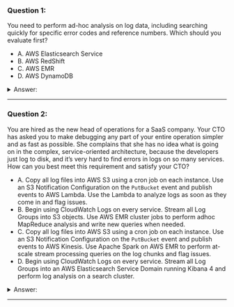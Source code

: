 ### Question 1:

You need to perform ad-hoc analysis on log data, including searching quickly for specific error codes and reference numbers. Which should you evaluate first?

- A. AWS Elasticsearch Service
- B. AWS RedShift
- C. AWS EMR
- D. AWS DynamoDB

<details><summary>Answer:</summary><p>
[A]

Explanation:

Question 1@http://jayendrapatil.com/aws-elasticsearch/

A: http://docs.aws.amazon.com/elasticsearch-service/latest/developerguide/what-is-amazon-elasticsearch-service.html

A: Elasticsearch Service (ES) is a managed service that makes it easy to deploy, operate, and scale Elasticsearch clusters in the AWS cloud. Elasticsearch is a popular open-source search and analytics engine for use cases such as log analytics, real-time application monitoring, and click stream analytics

</p></details><hr>

### Question 2:

You are hired as the new head of operations for a SaaS company. Your CTO has asked you to make debugging any part of your entire operation simpler and as fast as possible. She complains that she has no idea what is going on in the complex, service-oriented architecture, because the developers just log to disk, and it’s very hard to find errors in logs on so many services. How can you best meet this requirement and satisfy your CTO?

- A. Copy all log files into AWS S3 using a cron job on each instance. Use an S3 Notification Configuration on the <code>PutBucket</code> event and publish events to AWS Lambda. Use the Lambda to analyze logs as soon as they come in and flag issues.
- B. Begin using CloudWatch Logs on every service. Stream all Log Groups into S3 objects. Use AWS EMR cluster jobs to perform adhoc MapReduce analysis and write new queries when needed.
- C. Copy all log files into AWS S3 using a cron job on each instance. Use an S3 Notification Configuration on the <code>PutBucket</code> event and publish events to AWS Kinesis. Use Apache Spark on AWS EMR to perform at-scale stream processing queries on the log chunks and flag issues.
- D. Begin using CloudWatch Logs on every service. Stream all Log Groups into an AWS Elasticsearch Service Domain running Kibana 4 and perform log analysis on a search cluster.

<details><summary>Answer:</summary><p>
[D]

Explanation:

Question 2@http://jayendrapatil.com/aws-elasticsearch/

D: AWS Elasticsearch with Kibana stack is designed specifically for real-time, ad-hoc log analysis and aggregation

</p></details><hr>


